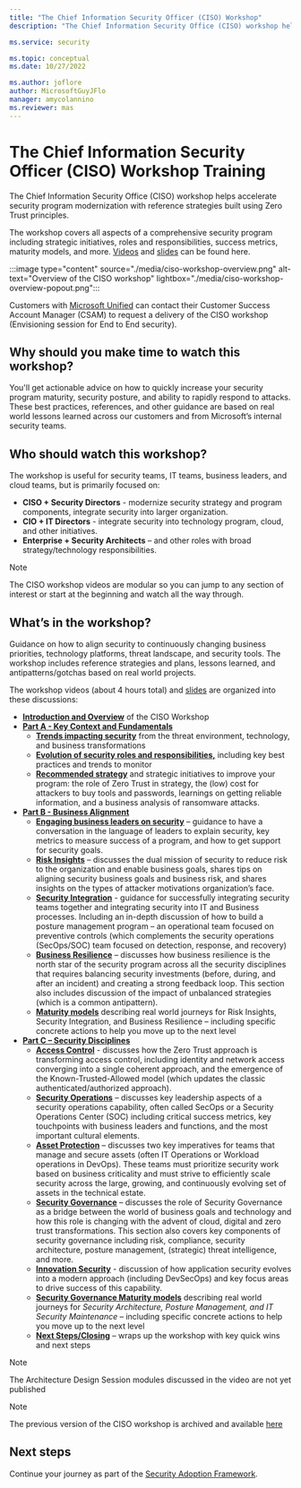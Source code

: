 ```yaml
---
title: "The Chief Information Security Officer (CISO) Workshop"
description: "The Chief Information Security Office (CISO) workshop helps accelerate security program modernization with reference strategies built using Zero Trust principles."

ms.service: security

ms.topic: conceptual
ms.date: 10/27/2022

ms.author: joflore
author: MicrosoftGuyJFlo
manager: amycolannino
ms.reviewer: mas
---
```

# The Chief Information Security Officer (CISO) Workshop Training

The Chief Information Security Office (CISO) workshop helps accelerate security program modernization with reference strategies built using Zero Trust principles.

The workshop covers all aspects of a comprehensive security program including strategic initiatives, roles and responsibilities, success metrics, maturity models, and more. [Videos](./the-ciso-workshop-videos.md) and [slides](https://raw.githubusercontent.com/microsoft/CloudAdoptionFramework/master/security/ciso-workshop/Microsoft-CISO-Workshop-Security-Strategy-and-Program.pdf) can be found here.

:::image type="content" source="./media/ciso-workshop-overview.png" alt-text="Overview of the CISO workshop" lightbox="./media/ciso-workshop-overview-popout.png":::

Customers with [Microsoft Unified](https://www.microsoft.com/unifiedsupport/overview) can contact their Customer Success Account Manager (CSAM) to request a delivery of the CISO workshop (Envisioning session for End to End security).

## Why should you make time to watch this workshop?

You'll get actionable advice on how to quickly increase your security program maturity, security posture, and ability to rapidly respond to attacks.
These best practices, references, and other guidance are based on real world lessons learned across our customers and from Microsoft’s internal security teams.

## Who should watch this workshop?

The workshop is useful for security teams, IT teams, business leaders, and cloud teams, but is primarily focused on:

- **CISO + Security Directors** - modernize security strategy and program components, integrate security into larger organization.
- **CIO + IT Directors** - integrate security into technology program, cloud, and other initiatives.
- **Enterprise + Security Architects** – and other roles with broad strategy/technology responsibilities.

> [!NOTE]
> The CISO workshop videos are modular so you can jump to any section of interest or start at the beginning and watch all the way through.

## What’s in the workshop?

Guidance on how to align security to continuously changing business priorities, technology platforms, threat landscape, and security tools. The workshop includes reference strategies and plans, lessons learned, and antipatterns/gotchas based on real world projects.

The workshop videos (about 4 hours total) and [slides](https://github.com/MicrosoftDocs/security/blob/main/ciso-workshop/media/Microsoft-CISO-Workshop-Security-Strategy-and-Program.pdf) are organized into these discussions:

- **[Introduction and Overview](the-ciso-workshop.md)** of the CISO Workshop
- **[Part A - Key Context and Fundamentals](the-ciso-workshop-videos.md#part-a---key-context-and-fundamentals)**
   - **[Trends impacting security](the-ciso-workshop-videos.md#threat-environment-and-trends)** from the threat environment, technology, and business transformations
   - **[Evolution of security roles and responsibilities,](the-ciso-workshop-videos.md#roles--responsibilities)** including key best practices and trends to monitor
   - **[Recommended strategy](the-ciso-workshop-videos.md#strategy-and-recommended-initiatives)** and strategic initiatives to improve your program: the role of Zero Trust in strategy, the (low) cost for attackers to buy tools and passwords, learnings on getting reliable information, and a business analysis of ransomware attacks.
- **[Part B - Business Alignment](the-ciso-workshop-videos.md#part-b---business-alignment)**
   - **[Engaging business leaders on security](the-ciso-workshop-videos.md#engaging-business-leaders-on-security)** – guidance to have a conversation in the language of leaders to explain security, key metrics to measure success of a program, and how to get support for security goals.
   - **[Risk Insights](the-ciso-workshop-videos.md#risk-insights)** – discusses the dual mission of security to reduce risk to the organization and enable business goals, shares tips on aligning security business goals and business risk, and shares insights on the types of attacker motivations organization’s face.
   - **[Security Integration](the-ciso-workshop-videos.md#security-integration)** - guidance for successfully integrating security teams together and integrating security into IT and Business processes. Including an in-depth discussion of how to build a posture management program – an operational team focused on preventive controls (which complements the security operations (SecOps/SOC) team focused on detection, response, and recovery)
   - **[Business Resilience](the-ciso-workshop-videos.md#business-resilience)** – discusses how business resilience is the north star of the security program across all the security disciplines that requires balancing security investments (before, during, and after an incident) and creating a strong feedback loop. This section also includes discussion of the impact of unbalanced strategies (which is a common antipattern).
   - **[Maturity models](the-ciso-workshop-videos.md#maturity-model---business-alignment)** describing real world journeys for Risk Insights, Security Integration, and Business Resilience – including specific concrete actions to help you move up to the next level
- **[Part C – Security Disciplines](the-ciso-workshop-videos.md#part-c---security-disciplines)**
   - **[Access Control](the-ciso-workshop-videos.md#access-control)** - discusses how the Zero Trust approach is transforming access control, including identity and network access converging into a single coherent approach, and the emergence of the Known-Trusted-Allowed model (which updates the classic authenticated/authorized approach).
   - **[Security Operations](the-ciso-workshop-videos.md#security-operations)** – discusses key leadership aspects of a security operations capability, often called SecOps or a Security Operations Center (SOC) including critical success metrics, key touchpoints with business leaders and functions, and the most important cultural elements.
   - **[Asset Protection](the-ciso-workshop-videos.md#asset-protection)** – discusses two key imperatives for teams that manage and secure assets (often IT Operations or Workload operations in DevOps). These teams must prioritize security work based on business criticality and must strive to efficiently scale security across the large, growing, and continuously evolving set of assets in the technical estate.
   - **[Security Governance](the-ciso-workshop-videos.md#security-governance)** – discusses the role of Security Governance as a bridge between the world of business goals and technology and how this role is changing with the advent of cloud, digital and zero trust transformations. This section also covers key components of security governance including risk, compliance, security architecture, posture management, (strategic) threat intelligence, and more.
   - **[Innovation Security](the-ciso-workshop-videos.md#innovation-security)** - discussion of how application security evolves into a modern approach (including DevSecOps) and key focus areas to drive success of this capability.
   - **[Security Governance Maturity models](the-ciso-workshop-videos.md#maturity-model---security-governance)** describing real world journeys for *Security Architecture, Posture Management, and IT Security Maintenance* – including specific concrete actions to help you move up to the next level
   - **[Next Steps/Closing](the-ciso-workshop-videos.md#summary--next-steps)** – wraps up the workshop with key quick wins and next steps

> [!NOTE]
> The Architecture Design Session modules discussed in the video are not yet published

> [!NOTE]
> The previous version of the CISO workshop is archived and available [here](ciso-workshop.md) 

## Next steps

Continue your journey as part of the [Security Adoption Framework](adoption.md).